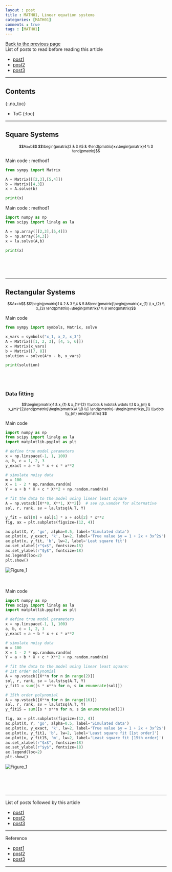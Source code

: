```yaml
---
layout : post
title : MATH01, Linear equation systems
categories: [MATH01]
comments : true
tags : [MATH01]
---
```

[Back to the previous page](https://userdyk-github.github.io/Study.html) <br>
List of posts to read before reading this article
- <a href='https://userdyk-github.github.io/'>post1</a>
- <a href='https://userdyk-github.github.io/'>post2</a>
- <a href='https://userdyk-github.github.io/'>post3</a>

---

## Contents
{:.no_toc}

* ToC
{:toc}

---


## <span class='frame1'>Square Systems</span>
<div style="color:black; font-size: 80%; text-align: center;">
  $$Ax=b$$ 
  $$\begin{pmatrix}2 & 3 \\5 & 4\end{pmatrix}x=\begin{pmatrix}4 \\ 3 \end{pmatrix}$$
</div>

<span class='frame2'>Main code : method1</span>
```python
from sympy import Matrix

A = Matrix([[2,3],[5,4]])
b = Matrix([4,3])
x = A.solve(b)

print(x)
```


<span class='frame2'>Main code : method1</span>
```python
import numpy as np
from scipy import linalg as la

A = np.array([[2,3],[5,4]])
b = np.array([4,3])
x = la.solve(A,b)

print(x)
```
<br><br><br>


---

## Rectangular Systems
<div style="color:black; font-size: 80%; text-align: center;">
  $$Ax=b$$ 
  $$\begin{pmatrix}1 & 2 & 3 \\4 & 5 &6\end{pmatrix}\begin{pmatrix}x_{1} \\ x_{2} \\ x_{3} \end{pmatrix}=\begin{pmatrix}7 \\ 8 \end{pmatrix}$$
</div>

<span class='frame2'>Main code</span>

```python
from sympy import symbols, Matrix, solve

x_vars = symbols("x_1, x_2, x_3")
A = Matrix([[1, 2, 3], [4, 5, 6]])
x = Matrix(x_vars)
b = Matrix([7, 8])
solution = solve(A*x - b, x_vars)

print(solution)
```
<br><br>

### Data fitting

<div style="color:black; font-size: 80%; text-align: center;">
  $$\begin{pmatrix}1 & x_{1} & x_{1}^{2} \\\vdots & \vdots& \vdots \\1 & x_{m} & x_{m}^{2}\end{pmatrix}\begin{pmatrix}A \\B \\C \end{pmatrix}=\begin{pmatrix}y_{1} \\\vdots \\y_{m} \end{pmatrix} $$
</div>

<span class='frame2'>Main code</span>
```python
import numpy as np
from scipy import linalg as la
import matplotlib.pyplot as plt

# define true model parameters
x = np.linspace(-1, 1, 100)
a, b, c = 1, 2, 3
y_exact = a + b * x + c * x**2

# simulate noisy data
m = 100
X = 1 - 2 * np.random.rand(m)
Y = a + b * X + c * X**2 + np.random.randn(m)

# fit the data to the model using linear least square
A = np.vstack([X**0, X**1, X**2])  # see np.vander for alternative
sol, r, rank, sv = la.lstsq(A.T, Y)

y_fit = sol[0] + sol[1] * x + sol[2] * x**2   
fig, ax = plt.subplots(figsize=(12, 4))  

ax.plot(X, Y, 'go', alpha=0.5, label='Simulated data')   
ax.plot(x, y_exact, 'k', lw=2, label='True value $y = 1 + 2x + 3x^2$')  
ax.plot(x, y_fit, 'b', lw=2, label='Leat square fit')   
ax.set_xlabel(r"$x$", fontsize=18)    
ax.set_ylabel(r"$y$", fontsize=18)   
ax.legend(loc=2)
plt.show()
```
![Figure_1](https://user-images.githubusercontent.com/52376448/63553433-53d7ae00-c575-11e9-9b90-c2057b8860fc.png)
<br><br><br>

<span class='frame2'>Main code</span>
```python
import numpy as np
from scipy import linalg as la
import matplotlib.pyplot as plt

# define true model parameters
x = np.linspace(-1, 1, 100)
a, b, c = 1, 2, 3
y_exact = a + b * x + c * x**2

# simulate noisy data
m = 100
X = 1 - 2 * np.random.rand(m)
Y = a + b * X + c * X**2 + np.random.randn(m)

# fit the data to the model using linear least square:    
# 1st order polynomial   
A = np.vstack([X**n for n in range(2)])   
sol, r, rank, sv = la.lstsq(A.T, Y)  
y_fit1 = sum([s * x**n for n, s in enumerate(sol)])   

# 15th order polynomial    
A = np.vstack([X**n for n in range(16)])    
sol, r, rank, sv = la.lstsq(A.T, Y)   
y_fit15 = sum([s * x**n for n, s in enumerate(sol)])  

fig, ax = plt.subplots(figsize=(12, 4))   
ax.plot(X, Y, 'go', alpha=0.5, label='Simulated data')
ax.plot(x, y_exact, 'k', lw=2, label='True value $y = 1 + 2x + 3x^2$')   
ax.plot(x, y_fit1, 'b', lw=2, label='Least square fit [1st order]')    
ax.plot(x, y_fit15, 'm', lw=2, label='Least square fit [15th order]')   
ax.set_xlabel(r"$x$", fontsize=18)  
ax.set_ylabel(r"$y$", fontsize=18)   
ax.legend(loc=2)
plt.show()
```
![Figure_1](https://user-images.githubusercontent.com/52376448/63554103-7f5b9800-c577-11e9-8dd6-55d34a2eab6b.png)

<br><br><br>

---

List of posts followed by this article
- [post1](https://userdyk-github.github.io/)
- <a href='https://userdyk-github.github.io/'>post2</a>
- <a href='https://userdyk-github.github.io/'>post3</a>

---

Reference
- [post1](https://userdyk-github.github.io/)
- <a href='https://userdyk-github.github.io/'>post2</a>
- <a href='https://userdyk-github.github.io/'>post3</a>

---
